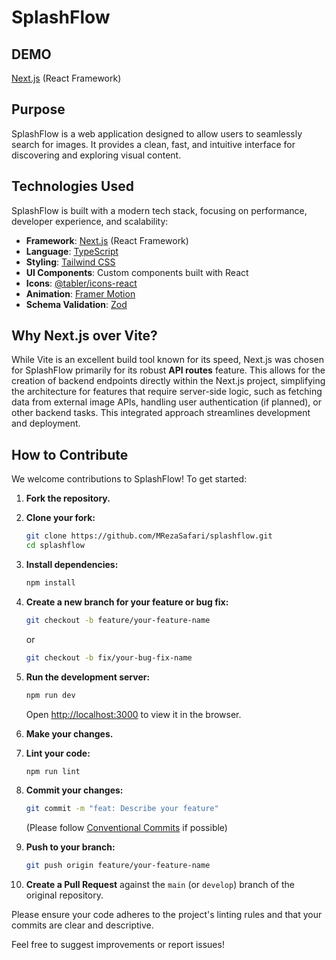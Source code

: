 # SplashFlow

## DEMO

[Next.js](https://nextjs.org/) (React Framework)

## Purpose

SplashFlow is a web application designed to allow users to seamlessly search for images. It provides a clean, fast, and intuitive interface for discovering and exploring visual content.

## Technologies Used

SplashFlow is built with a modern tech stack, focusing on performance, developer experience, and scalability:

*   **Framework**: [Next.js](https://nextjs.org/) (React Framework)
*   **Language**: [TypeScript](https://www.typescriptlang.org/)
*   **Styling**: [Tailwind CSS](https://tailwindcss.com/)
*   **UI Components**: Custom components built with React
*   **Icons**: [@tabler/icons-react](https://tabler-icons.io/)
*   **Animation**: [Framer Motion](https://www.framer.com/motion/)
*   **Schema Validation**: [Zod](https://zod.dev/)

## Why Next.js over Vite?

While Vite is an excellent build tool known for its speed, Next.js was chosen for SplashFlow primarily for its robust **API routes** feature. This allows for the creation of backend endpoints directly within the Next.js project, simplifying the architecture for features that require server-side logic, such as fetching data from external image APIs, handling user authentication (if planned), or other backend tasks. This integrated approach streamlines development and deployment.

## How to Contribute

We welcome contributions to SplashFlow! To get started:

1.  **Fork the repository.**
2.  **Clone your fork:**
    ```bash
    git clone https://github.com/MRezaSafari/splashflow.git
    cd splashflow
    ```
3.  **Install dependencies:**
    ```bash
    npm install
    ```
4.  **Create a new branch for your feature or bug fix:**
    ```bash
    git checkout -b feature/your-feature-name
    ```
    or
    ```bash
    git checkout -b fix/your-bug-fix-name
    ```
5.  **Run the development server:**
    ```bash
    npm run dev
    ```
    Open [http://localhost:3000](http://localhost:3000) to view it in the browser.

6.  **Make your changes.**
7.  **Lint your code:**
    ```bash
    npm run lint
    ```
8.  **Commit your changes:**
    ```bash
    git commit -m "feat: Describe your feature"
    ```
    (Please follow [Conventional Commits](https://www.conventionalcommits.org/) if possible)
9.  **Push to your branch:**
    ```bash
    git push origin feature/your-feature-name
    ```
10. **Create a Pull Request** against the `main` (or `develop`) branch of the original repository.

Please ensure your code adheres to the project's linting rules and that your commits are clear and descriptive.

Feel free to suggest improvements or report issues!
